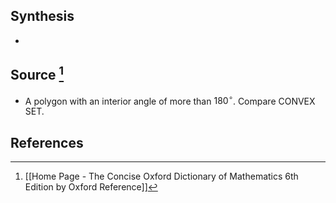 ## Synthesis
- 
## Source [^1]
- A polygon with an interior angle of more than $180^{\circ}$. Compare CONVEX SET.
## References

[^1]: [[Home Page - The Concise Oxford Dictionary of Mathematics 6th Edition by Oxford Reference]]
